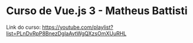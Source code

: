 # Curso de Vue.js 3 - Matheus Battisti  
Link do curso: https://youtube.com/playlist?list=PLnDvRpP8BnezDglaAvtWgQXzsOmXUuRHL
